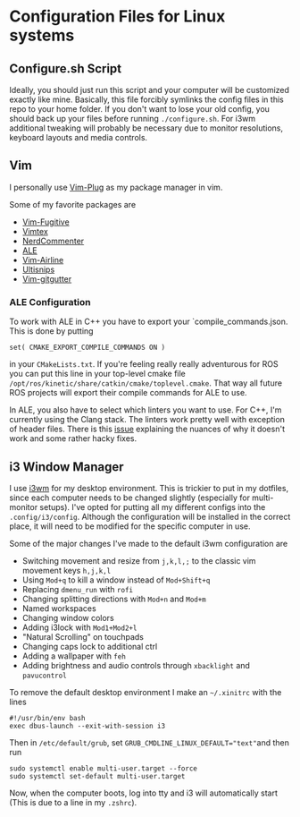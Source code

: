 # Configuration Files for Linux systems

## Configure.sh Script
Ideally, you should just run this script and your computer will be customized exactly like mine. Basically, this file forcibly symlinks the config files in this repo to your home folder. If you don't want to lose your old config, you should back up your files before running `./configure.sh`. For i3wm additional tweaking will probably be necessary due to monitor resolutions, keyboard layouts and media controls.

## Vim
I personally use [Vim-Plug](https://github.com/junegunn/vim-plug) as my package manager in vim.

Some of my favorite packages are

* [Vim-Fugitive](https://github.com/tpope/vim-fugitive)
* [Vimtex](https://github.com/lervag/vimtex)
* [NerdCommenter](https://github.com/scrooloose/nerdcommenter)
* [ALE](https://github.com/w0rp/ale)
* [Vim-Airline](https://github.com/vim-airline/vim-airline)
* [Ultisnips](https://github.com/SirVer/ultisnips)
* [Vim-gitgutter](https://github.com/airblade/vim-gitgutter)

### ALE Configuration
To work with ALE in C++ you have to export your `compile_commands.json. This is done by putting
```
set( CMAKE_EXPORT_COMPILE_COMMANDS ON )
```

in your `CMakeLists.txt`. If you're feeling really really adventurous for ROS you can put this line in your top-level cmake file `/opt/ros/kinetic/share/catkin/cmake/toplevel.cmake`. That way all future ROS projects will export their compile commands for ALE to use.

In ALE, you also  have to select which linters you want to use. For C++, I'm currently using the Clang stack. The linters work pretty well with exception of header files. There is this [issue](https://github.com/w0rp/ale/issues/782) explaining the nuances of why it doesn't work and some rather hacky fixes.

## i3 Window Manager
I use [i3wm](https://i3wm.org/) for my desktop environment. This is trickier to put in my dotfiles, since each computer needs to be changed slightly (especially for multi-monitor setups). I've opted for putting all my different configs into the `.config/i3/config`. Although the configuration will be installed in the correct place, it will need to be modified for the specific computer in use.

Some of the major changes I've made to the default i3wm configuration are

* Switching movement and resize from `j,k,l,;` to the classic vim movement keys `h,j,k,l`
* Using `Mod+q` to kill a window instead of `Mod+Shift+q`
* Replacing `dmenu_run` with `rofi`
* Changing splitting directions with `Mod+n` and `Mod+m`
* Named workspaces
* Changing window colors
* Adding i3lock with `Mod1+Mod2+l`
* "Natural Scrolling" on touchpads
* Changing caps lock to additional ctrl
* Adding a wallpaper with `feh`
* Adding brightness and audio controls through `xbacklight` and `pavucontrol`

To remove the default desktop environment I make an `~/.xinitrc` with the lines

```
#!/usr/bin/env bash
exec dbus-launch --exit-with-session i3
```

Then in `/etc/default/grub`, set `GRUB_CMDLINE_LINUX_DEFAULT="text"`and then run
```
sudo systemctl enable multi-user.target --force
sudo systemctl set-default multi-user.target
```
Now, when the computer boots, log into tty and i3 will automatically start (This is due to a line in my `.zshrc`).

